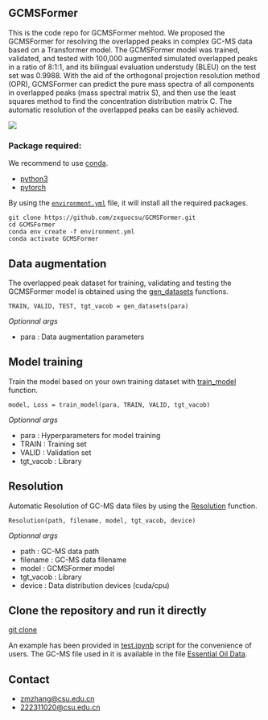 ## GCMSFormer

This is the code repo for GCMSFormer mehtod. We proposed the GCMSFormer for resolving the overlapped peaks in complex GC-MS data based on a Transformer model. The GCMSFormer model was trained, validated, and tested with 100,000 augmented simulated overlapped peaks in a ratio of 8:1:1, and its bilingual evaluation understudy (BLEU) on the test set was 0.9988. With the aid of the orthogonal projection resolution method (OPR), GCMSFormer can predict the pure mass spectra of all components in overlapped peaks (mass spectral matrix S), and then use the least squares method to find the concentration distribution matrix C. The automatic resolution of the overlapped peaks can be easily achieved.

![](https://github.com/zxguocsu/GCMSFormer/blob/master/workflow.jpg)

### Package required:
We recommend to use [conda](https://conda.io/docs/user-guide/install/download.html).
- [python3](https://www.python.org/)
- [pytorch](https://pytorch.org/) 

By using the [`environment.yml`](https://github.com/zxguocsu/GCMSFormer/blob/master/environment.yml) file, it will install all the required packages.

    git clone https://github.com/zxguocsu/GCMSFormer.git
    cd GCMSFormer
    conda env create -f environment.yml
    conda activate GCMSFormer
    
## Data augmentation

The overlapped peak dataset for training, validating and testing the GCMSFormer model is obtained using the [gen_datasets](https://github.com/zxguocsu/GCMSFormer/blob/master/GCMSFormer/da.py#L240) functions.

    TRAIN, VALID, TEST, tgt_vacob = gen_datasets(para)

*Optionnal args*
- para : Data augmentation parameters 

## Model training
Train the model based on your own training dataset with [train_model](https://github.com/zxguocsu/GCMSFormer/blob/master/GCMSFormer/GCMSformer.py#L410) function.

    model, Loss = train_model(para, TRAIN, VALID, tgt_vacob)

*Optionnal args*
- para : Hyperparameters for model training
- TRAIN : Training set
- VALID : Validation set
- tgt_vacob : Library

## Resolution

Automatic Resolution of GC-MS data files by using the [Resolution](https://github.com/zxguocsu/GCMSFormer/blob/master/GCMSFormer/Resolution.py#L51) function.

    Resolution(path, filename, model, tgt_vacob, device)
    
*Optionnal args*
- path : GC-MS data path
- filename : GC-MS data filename
- model : GCMSFormer model
- tgt_vacob : Library
- device : Data distribution devices (cuda/cpu)

## Clone the repository and run it directly
[git clone](https://github.com/zxguocsu/GCMSFormer)

An example has been provided in [test.ipynb](https://github.com/zxguocsu/GCMSFormer/blob/master/test.ipynb) 
script for the convenience of users. The GC-MS file used in it is available in the file [Essential Oil Data](https://github.com/zxguocsu/GCMSFormer/releases/tag/v1.0.0).

## Contact
- zmzhang@csu.edu.cn
- 222311020@csu.edu.cn
